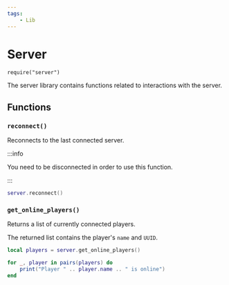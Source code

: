 ```yaml
---
tags:
    - Lib
---
```


# Server

`require("server")`

The server library contains functions related to interactions with the server.

## Functions

### `reconnect()`

Reconnects to the last connected server.

:::info

You need to be disconnected in order to use this function.

:::

```lua title="example.lua"
server.reconnect()
```

### `get_online_players()`

Returns a list of currently connected players.

The returned list contains the player's `name` and `UUID`.

```lua title="example.lua"
local players = server.get_online_players()

for _, player in pairs(players) do
    print("Player " .. player.name .. " is online")
end
```
